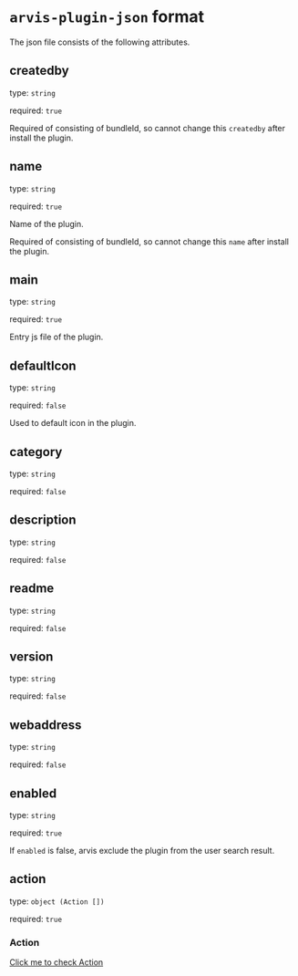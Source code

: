# `arvis-plugin-json` format

The json file consists of the following attributes.

## createdby

type: `string`

required: `true`

Required of consisting of bundleId, so cannot change this `createdby` after install the plugin.

## name

type: `string`

required: `true`

Name of the plugin.

Required of consisting of bundleId, so cannot change this `name` after install the plugin.

## main

type: `string`

required: `true`

Entry js file of the plugin.

## defaultIcon

type: `string`

required: `false`

Used to default icon in the plugin.

## category

type: `string`

required: `false`

## description

type: `string`

required: `false`

## readme

type: `string`

required: `false`

## version

type: `string`

required: `false`

## webaddress

type: `string`

required: `false`

## enabled

type: `string`

required: `true`

If `enabled` is false, arvis exclude the plugin from the user search result.

## action

type: `object (Action [])`

required: `true`

### Action

[Click me to check Action](./action-description.md)
